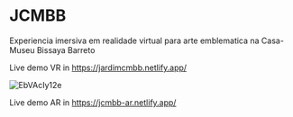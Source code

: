 # JCMBB
Experiencia imersiva em realidade virtual para arte emblematica na Casa-Museu Bissaya Barreto

Live demo VR in https://jardimcmbb.netlify.app/

![EbVAcIy12e](https://github.com/user-attachments/assets/a5f19415-dfc1-46bd-8084-94759f8bc25d)

Live demo AR in https://jcmbb-ar.netlify.app/
